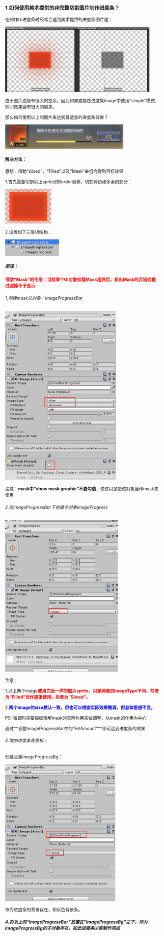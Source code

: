 ### 1.如何使用美术提供的非完整切割图片制作进度条？

在制作UI进度条时经常会遇到美术提供的进度条图片是：

<img src="../../Picture/image-20221018193714555.png" alt="image-20221018193714555" style="zoom: 50%;" /><img src="../../Picture/image-20221018193840491.png" alt="image-20221018193840491" style="zoom:50%;" />

由于图片边缘有很大的空余，因此如果直接在进度条Image中使用“simple”模式，则UI效果会有很大的偏差。

那么如何使用以上的图片来达到最适宜的进度条效果？

![image-20221018193932191](../../Picture/image-20221018193932191.png)

#### 解决方法：

思想：借助“sliced”，“Filled”以及“Mask”来组合得到目标效果

1.首先需要切割以上sprite的Border偏移，切割掉边缘多余的部分：

<img src="../../Picture/image-20221018194130268.png" alt="image-20221018194130268" style="zoom:50%;" />

2.设置如下三层UI结构：

![image-20221018194951272](../../Picture/image-20221018194951272.png)

##### 原理：

<font color=red>**借助“Mask”的作用：当给某个UI对象挂载Mask组件后，超出Mask的区域会被过滤掉不予显示**</font>

###### 1.创建mask父对象：ImageProgressBar

<img src="../../Picture/image-20221018202123152.png" alt="image-20221018202123152" style="zoom: 80%;" />

注意：**mask中“show mask graphic”不要勾选**，仅仅只是把该对象当作mask来使用

###### 2.在ImageProgressBar下创建子对象ImageProgress

<img src="../../Picture/image-20221018202416108.png" alt="image-20221018202416108" style="zoom:80%;" />

注意：

1.以上两个image<font color=red>**使用完全一样的图片sprite，只是两者的imageType不同，前者为“Filled”当作遮罩使用，后者为“Sliced”。**</font>

2.<font color=blue>**两个image的size默认一致，但也可以根据实际效果微调，但总体思想不变。**</font>

PS: 微调时需要根据理解mask的实际作用来做调整，以mask的作用为中心

通过**调整ImageProgressBar中的“FillAmount”**即可达到进度条的效果

###### 3.增加进度条背景板：

创建父类ImageProgressBg：

<img src="../../Picture/image-20221018202722375.png" alt="image-20221018202722375" style="zoom:80%;" />

作为进度条的背景存在，即灰色背景条。

##### 4.将以上的“ImageProgressBar”放置在“ImageProgressBg”之下，作为ImageProgressBg的子对象存在，如此进度条UI即制作完成









